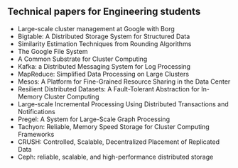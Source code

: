 <h2> Technical papers for Engineering students</h2>
<ul>

                             

 <li><a target="_blank" href="https://github.com/manjunath5496/Technical-papers-for-Engineering-students/blob/master/t(1).pdf" style="text-decoration:none;">Large-scale cluster management at Google with Borg</a></li>

 <li><a target="_blank" href="https://github.com/manjunath5496/Technical-papers-for-Engineering-students/blob/master/t(2).pdf" style="text-decoration:none;">Bigtable: A Distributed Storage System for Structured Data</a></li>

<li><a target="_blank" href="https://github.com/manjunath5496/Technical-papers-for-Engineering-students/blob/master/t(3).pdf" style="text-decoration:none;">Similarity Estimation Techniques from Rounding Algorithms</a></li>
 <li><a target="_blank" href="https://github.com/manjunath5496/Technical-papers-for-Engineering-students/blob/master/t(4).pdf" style="text-decoration:none;">The Google File System</a></li>                              
<li><a target="_blank" href="https://github.com/manjunath5496/Technical-papers-for-Engineering-students/blob/master/t(5).pdf" style="text-decoration:none;">A Common Substrate for Cluster Computing</a></li>
<li><a target="_blank" href="https://github.com/manjunath5496/Technical-papers-for-Engineering-students/blob/master/t(6).pdf" style="text-decoration:none;">Kafka: a Distributed Messaging System for Log Processing</a></li>
 <li><a target="_blank" href="https://github.com/manjunath5496/Technical-papers-for-Engineering-students/blob/master/t(7).pdf" style="text-decoration:none;">MapReduce: Simplified Data Processing on Large Clusters</a></li>

 <li><a target="_blank" href="https://github.com/manjunath5496/Technical-papers-for-Engineering-students/blob/master/t(8).pdf" style="text-decoration:none;"> Mesos: A Platform for Fine-Grained Resource Sharing in the Data Center </a></li>
   <li><a target="_blank" href="https://github.com/manjunath5496/Technical-papers-for-Engineering-students/blob/master/t(9).pdf" style="text-decoration:none;">Resilient Distributed Datasets: A Fault-Tolerant Abstraction for In-Memory Cluster Computing</a></li>
  
   
 <li><a target="_blank" href="https://github.com/manjunath5496/Technical-papers-for-Engineering-students/blob/master/t(10).pdf" style="text-decoration:none;">Large-scale Incremental Processing Using Distributed Transactions and Notifications </a></li>                              
<li><a target="_blank" href="https://github.com/manjunath5496/Technical-papers-for-Engineering-students/blob/master/t(11).pdf" style="text-decoration:none;">Pregel: A System for Large-Scale Graph Processing</a></li>
<li><a target="_blank" href="https://github.com/manjunath5496/Technical-papers-for-Engineering-students/blob/master/t(12).pdf" style="text-decoration:none;">Tachyon: Reliable, Memory Speed Storage for Cluster Computing Frameworks</a></li>
<li><a target="_blank" href="https://github.com/manjunath5496/Technical-papers-for-Engineering-students/blob/master/t(13).pdf" style="text-decoration:none;">CRUSH: Controlled, Scalable, Decentralized Placement of Replicated Data</a></li>

<li><a target="_blank" href="https://github.com/manjunath5496/Technical-papers-for-Engineering-students/blob/master/t(14).pdf" style="text-decoration:none;">Ceph: reliable, scalable, and high-performance distributed storage</a></li>
                              
</ul>
